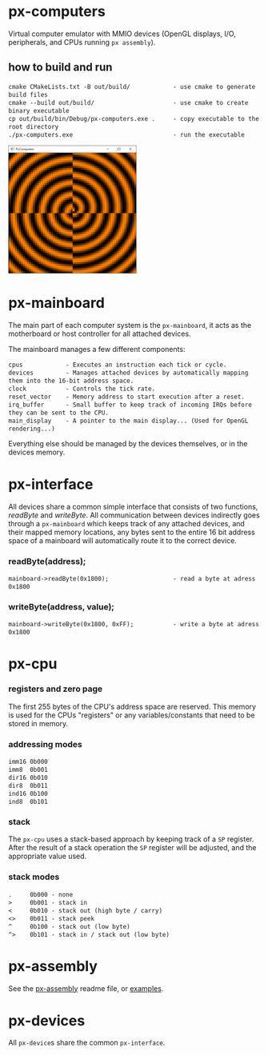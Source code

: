 # px-computers
Virtual computer emulator with MMIO devices (OpenGL displays, I/O, peripherals, and CPUs running `px assembly`).


## how to build and run

```
cmake CMakeLists.txt -B out/build/            - use cmake to generate build files
cmake --build out/build/                      - use cmake to create binary executable
cp out/build/bin/Debug/px-computers.exe .     - copy executable to the root directory
./px-computers.exe                            - run the executable
```

<img src="docs/images/spiral.png" alt="spiral program" width="256" height="256"/>

# px-mainboard

The main part of each computer system is the `px-mainboard`, it acts as the motherboard or host controller for all attached devices.

The mainboard manages a few different components:
```
cpus            - Executes an instruction each tick or cycle.
devices         - Manages attached devices by automatically mapping them into the 16-bit address space.
clock           - Controls the tick rate.
reset_vector    - Memory address to start execution after a reset.
irq_buffer      - Small buffer to keep track of incoming IRQs before they can be sent to the CPU.
main_display    - A pointer to the main display... (Used for OpenGL rendering...)
```
Everything else should be managed by the devices themselves, or in the devices memory.


# px-interface
All devices share a common simple interface that consists of two functions, *readByte* and *writeByte*. All communication between devices indirectly goes through a `px-mainboard` which keeps track of any attached devices, and their mapped memory locations, any bytes sent to the entire 16 bit address space of a mainboard will automatically route it to the correct device.

### readByte(address);

```
mainboard->readByte(0x1800);                  - read a byte at adress 0x1800
```                                           
### writeByte(address, value);                    
                                              
```                                           
mainboard->writeByte(0x1800, 0xFF);           - write a byte at adress 0x1800
```

# px-cpu

### registers and zero page

The first 255 bytes of the CPU's address space are reserved. This memory is used for the CPUs "registers" or any variables/constants that need to be stored in memory.


### addressing modes

```
imm16 0b000
imm8  0b001
dir16 0b010
dir8  0b011
ind16 0b100
ind8  0b101
```

### stack

The `px-cpu` uses a stack-based approach by keeping track of a `SP` register.
After the result of a stack operation the `SP` register will be adjusted, and the appropriate value used.

### stack modes

```
.     0b000 - none
>     0b001 - stack in
<     0b010 - stack out (high byte / carry)
<>    0b011 - stack peek
^     0b100 - stack out (low byte)
^>    0b101 - stack in / stack out (low byte)
```

# px-assembly

See the [px-assembly](docs/README-assembly.md) readme file, or [examples](docs/README-assembly.md#Examples).


# px-devices

All `px-device`s share the common `px-interface`.
